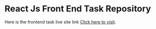 # React Js Front End Task Repository

Here is the frontend task live site link [Click here to visit](https://frontend-task-interact.netlify.app/).

